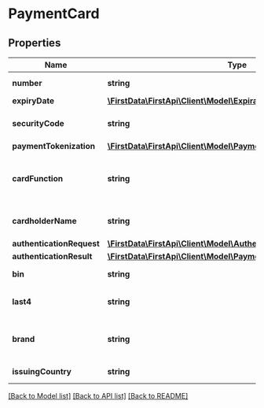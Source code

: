 # PaymentCard

## Properties
Name | Type | Description | Notes
------------ | ------------- | ------------- | -------------
**number** | **string** | Payment card number | [optional] 
**expiryDate** | [**\FirstData\FirstApi\Client\Model\Expiration**](Expiration.md) |  | [optional] 
**securityCode** | **string** | Card Verification Value/Number | [optional] 
**paymentTokenization** | [**\FirstData\FirstApi\Client\Model\PaymentTokenization**](PaymentTokenization.md) |  | [optional] 
**cardFunction** | **string** | Card function. Optional, valid values are CREDIT or DEBIT. | [optional] 
**cardholderName** | **string** | Name of the cardholder on the card | [optional] 
**authenticationRequest** | [**\FirstData\FirstApi\Client\Model\AuthenticationRequest**](AuthenticationRequest.md) |  | [optional] 
**authenticationResult** | [**\FirstData\FirstApi\Client\Model\PaymentCardAuthenticationResult**](PaymentCardAuthenticationResult.md) |  | [optional] 
**bin** | **string** | The payment card BIN | [optional] 
**last4** | **string** | The last 4 payment card numbers | [optional] 
**brand** | **string** | Optional, required only if using dual branded card | [optional] 
**issuingCountry** | **string** | The issuing country | [optional] 

[[Back to Model list]](../README.md#documentation-for-models) [[Back to API list]](../README.md#documentation-for-api-endpoints) [[Back to README]](../README.md)


